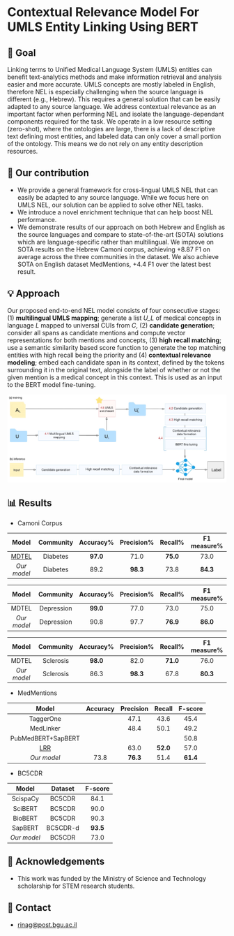 # Contextual Relevance Model For UMLS Entity Linking Using BERT

## :dart: Goal
Linking terms to Unified Medical Language System (UMLS) entities can benefit text-analytics methods and make information retrieval and analysis 
easier and more accurate. UMLS concepts are mostly labeled in English, therefore NEL is especially challenging when the source language is different (e.g., Hebrew). This requires a general solution that can be easily adapted to any source language.  We address contextual relevance as an important factor when performing NEL and isolate the language-dependant components required for the task.  We operate in a low resource  setting (zero-shot),  where the ontologies are large, there is a lack of descriptive text  defining most entities, and labeled data can only cover a small portion of the ontology. This means we do not rely on any entity description resources. 

## :gift: Our contribution
+ We provide a general framework for cross-lingual UMLS NEL that can easily be adapted to any source language. While we focus here on UMLS NEL, our solution can be applied to solve other NEL tasks.
+ We introduce a novel enrichment technique that can help boost NEL performance.
+ We demonstrate results of our approach on both Hebrew and English as the source languages and compare to state-of-the-art (SOTA) solutions which are language-specific rather than multilingual. We improve on SOTA results on the Hebrew Camoni corpus, achieving +8.87 F1 on average across the three communities in the dataset. We also achieve SOTA on English dataset MedMentions, +4.4 F1 over the latest best result.

## :bulb: Approach
Our proposed end-to-end NEL model consists of four consecutive stages: (1)  **multilingual UMLS mapping**; generate a list <em>U_L</em> of medical concepts in language <em>L</em> mapped to universal CUIs from <em>C</em>, (2) **candidate generation**; consider all spans as candidate mentions and compute vector representations for both mentions and concepts, (3) **high recall matching**; use a semantic similarity based score function to generate the top matching entities with high recall being the priority and (4) **contextual relevance modeling**; embed each candidate span in its context, defined by the tokens surrounding it in the original text, alongside the label of whether or not the given mention is a medical concept in this context. This is used as an input to the BERT model fine-tuning.

![Alt text](pipeline.jpg?raw=true "Full pipeline overview")

## :bar_chart: Results
- Camoni Corpus

|       Model                                           |   Community |  Accuracy%  | Precision% |   Recall%       |  F1 measure%    |
|:-----------------------------------------------------:|:-----------:|:-----------:|:----------:|:---------------:|:---------------:|
|  [MDTEL](https://github.com/yonatanbitton/mdtel)      |  Diabetes   |  **97.0**   |    71.0    |  **75.0**       |    73.0         |
|*Our model*                                            |  Diabetes   |    89.2     |  **98.3**  |    73.8         |    **84.3**     |


|       Model |   Community |  Accuracy%  | Precision% |   Recall%       |  F1 measure%    |
|:-----------:|:-----------:|:-----------:|:----------:|:---------------:|:---------------:|
|  MDTEL      | Depression  |  **99.0**   |   77.0     |    73.0         |    75.0         |
|*Our model*  | Depression  |   90.8      |   97.7     |  **76.9**       |    **86.0**     |


|       Model |   Community |  Accuracy%  | Precision% |   Recall%       |  F1 measure%    |
|:-----------:|:-----------:|:-----------:|:----------:|:---------------:|:---------------:|
|  MDTEL      | Sclerosis   |  **98.0**   |   82.0     |  **71.0**       |    76.0         |
|*Our model*  | Sclerosis   |   86.3      | **98.3**   |    67.8         |    **80.3**     |

- MedMentions

|           Model                                      |   Accuracy  |  Precision  |   Recall   |   F-score   |
|:----------------------------------------------------:|:-----------:|:-----------:|:----------:|:-----------:|
|      TaggerOne                                       |             |     47.1    |    43.6    |     45.4    | 
|      MedLinker                                       |             |     48.4    |    50.1    |     49.2    | 
|   PubMedBERT+SapBERT                                 |             |             |            |     50.8    | 
|[LRR](https://arxiv.org/abs/2101.10587)               |             |     63.0    | **52.0**   |     57.0    | 
|      *Our model*                                     |     73.8    |  **76.3**   |    51.4    |   **61.4**  |

- BC5CDR

|    Model      |   Dataset    |   F-score   |
|:-------------:|:------------:|:-----------:|
|    ScispaCy   |     BC5CDR   |     84.1    |
|    SciBERT    |     BC5CDR   |     90.0    |
|    BioBERT    |     BC5CDR   |     90.3    |
|    SapBERT    |     BC5CDR-d |  **93.5**   |
|  *Our model*  |     BC5CDR   |     73.0    |

## :high_brightness: Acknowledgements
+ This work was funded by the Ministry of Science and Technology scholarship for STEM research students.

## :email: Contact
- rinag@post.bgu.ac.il
